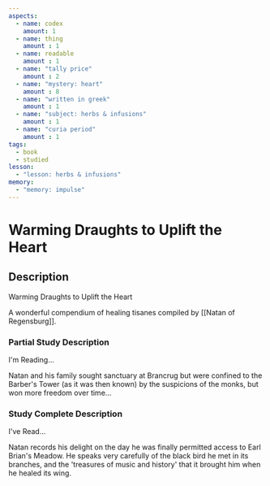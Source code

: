 ```yaml
---
aspects: 
  - name: codex
    amount: 1
  - name: thing
    amount : 1
  - name: readable
    amount : 1
  - name: "tally price"
    amount : 2
  - name: "mystery: heart"
    amount : 8
  - name: "written in greek"
    amount : 1
  - name: "subject: herbs & infusions"
    amount : 1
  - name: "curia period"
    amount : 1
tags:
  - book
  - studied
lesson:
  - "lesson: herbs & infusions"
memory:
  - "memory: impulse"
---
```


# Warming Draughts to Uplift the Heart

## Description
Warming Draughts to Uplift the Heart

A wonderful compendium of healing tisanes compiled by [[Natan of Regensburg]].
### Partial Study Description
I'm Reading...

Natan and his family sought sanctuary at Brancrug but were confined to the Barber's Tower (as it was then known) by the suspicions of the monks, but won more freedom over time…
### Study Complete Description
I've Read...

Natan records his delight on the day he was finally permitted access to Earl Brian's Meadow. He speaks very carefully of the black bird he met in its branches, and the 'treasures of music and history' that it brought him when he healed its wing.
